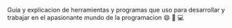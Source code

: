 Guía y explicacion de herramientas y programas que uso para desarrollar y trabajar en el apasionante mundo de la programacion :smile: :muscle: :computer: